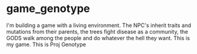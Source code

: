 # game_genotype
I'm building a game with a living environment. The NPC's inherit traits and mutations from their parents, the trees fight disease as a community, the GODS walk among the people and do whatever the hell they want. This is my game. This is Proj Genotype
